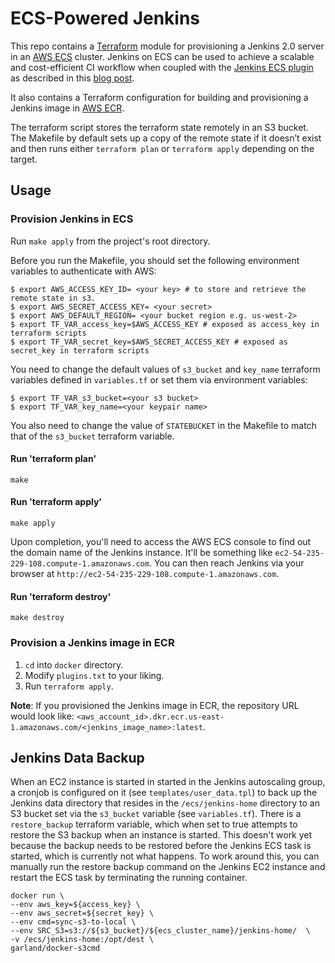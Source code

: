 # ECS-Powered Jenkins

This repo contains a [Terraform](https://terraform.io/) module for provisioning a Jenkins 2.0 server in an [AWS ECS](https://aws.amazon.com/ecs/) cluster. Jenkins on ECS can be used to achieve a scalable and cost-efficient CI workflow when coupled with the [Jenkins ECS plugin](https://wiki.jenkins-ci.org/display/JENKINS/Amazon+EC2+Container+Service+Plugin) as described in this [blog post](https://shuaib.me/ecs-jenkins/).

It also contains a Terraform configuration for building and provisioning a Jenkins image in [AWS ECR](https://aws.amazon.com/ecr/).

The terraform script stores the terraform state remotely in an S3 bucket. The Makefile by default sets up a copy of the remote state if it doesn’t exist and then runs either `terraform plan` or `terraform apply` depending on the target.

## Usage

### Provision Jenkins in ECS

Run `make apply` from the project's root directory.

Before you run the Makefile, you should set the following environment variables to authenticate with AWS:
```
$ export AWS_ACCESS_KEY_ID= <your key> # to store and retrieve the remote state in s3.
$ export AWS_SECRET_ACCESS_KEY= <your secret>
$ export AWS_DEFAULT_REGION= <your bucket region e.g. us-west-2>
$ export TF_VAR_access_key=$AWS_ACCESS_KEY # exposed as access_key in terraform scripts
$ export TF_VAR_secret_key=$AWS_SECRET_ACCESS_KEY # exposed as secret_key in terraform scripts
```

You need to change the default values of `s3_bucket` and `key_name` terraform variables defined in `variables.tf` or set them via environment variables:
```
$ export TF_VAR_s3_bucket=<your s3 bucket>
$ export TF_VAR_key_name=<your keypair name>
```
You also need to change the value of `STATEBUCKET` in the Makefile to match that of the `s3_bucket` terraform variable.

#### Run 'terraform plan'

    make

#### Run 'terraform apply'

    make apply
Upon completion, you'll need to access the AWS ECS console to find out the domain name of the Jenkins instance. It'll be something like `ec2-54-235-229-108.compute-1.amazonaws.com`. You can then reach Jenkins via your browser at `http://ec2-54-235-229-108.compute-1.amazonaws.com`.

#### Run 'terraform destroy'

    make destroy

### Provision a Jenkins image in ECR

1. `cd` into `docker` directory.
2. Modify `plugins.txt` to your liking.
3. Run `terraform apply`.

__Note__: If you provisioned the Jenkins image in ECR, the repository URL would look like: `<aws_account_id>.dkr.ecr.us-east-1.amazonaws.com/<jenkins_image_name>:latest`.

## Jenkins Data Backup

When an EC2 instance is started in started in the Jenkins autoscaling group, a cronjob is configured on it (see `templates/user_data.tpl`) to back up the Jenkins data directory that resides in the `/ecs/jenkins-home` directory to an S3 bucket set via the `s3_bucket` variable (see `variables.tf`).
There is a `restore_backup` terraform variable, which when set to true attempts to restore the S3 backup when an instance is started. This doesn't work yet because the backup needs to be restored before the Jenkins ECS task is started, which is currently not what happens.
To work around this, you can manually run the restore backup command on the Jenkins EC2 instance and restart the ECS task by terminating the running container.

    docker run \
    --env aws_key=${access_key} \
    --env aws_secret=${secret_key} \
    --env cmd=sync-s3-to-local \
    --env SRC_S3=s3://${s3_bucket}/${ecs_cluster_name}/jenkins-home/  \
    -v /ecs/jenkins-home:/opt/dest \
    garland/docker-s3cmd

